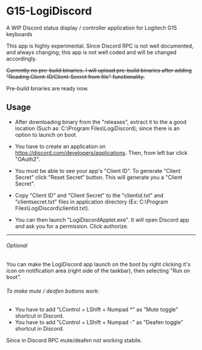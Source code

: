 # G15-LogiDiscord
A WIP Discord status display / controller application for Logitech G15 keyboards

This app is highly experimental. Since Discord RPC is not well documented, and always changing; this app is not well coded and will be changed accordingly.

~~Currently no pre-build binaries. I will upload pre-build binaries after adding "Reading Client-ID/Client-Secret from file" functionality.~~

Pre-build binaries are ready now.

## Usage
- After downloading binary from the "releases", extract it to the a good location (Such as: C:\Program Files\LogiDiscord); since there is an option to launch on boot.

- You have to create an application on https://discord.com/developers/applications. Then, from left bar click "OAuth2".

- You must be able to see your app's "Client ID". To generate "Client Secret" click "Reset Secret" button. This will generate you a "Client Secret".

- Copy "Client ID" and "Client Secret" to the "clientid.txt" and "clientsecret.txt" files in application directory (Ex: C:\Program Files\LogiDiscord\clientid.txt).

- You can then launch "LogiDiscordApplet.exe". It will open Discord app and ask you for a permission. Click authorize.
- - - -

###### Optional
You can make the LogiDiscord app launch on the boot by right clicking it's icon on notification area (right side of the taskbar), then selecting "Run on boot".

###### To make mute / deafen buttons work:

- You have to add "LControl + LShift + Numpad *" as "Mute toggle" shortcut in Discord.
- You have to add "LControl + LShift + Numpad -" as "Deafen toggle" shortcut in Discord.

Since in Discord RPC mute/deafen not working stabile. 
